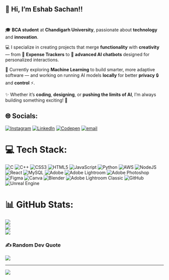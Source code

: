 ## 👋 Hi, I’m Eshab Sachan!!  <br/> <br/>

🎓 **BCA student** at **Chandigarh University**, passionate about **technology** and **innovation**. <br/> 

💻 I specialize in creating projects that merge **functionality** with **creativity** — from 🧾 **Expense Trackers** to 🤖 **advanced AI chatbots** designed for personalized interactions.<br/>

📌 Currently exploring **Machine Learning** to build smarter, more adaptive software — and working on running AI models **locally** for better **privacy** 🔒 and **control** ⚡.<br/>  

✨ Whether it’s **coding**, **designing**, or **pushing the limits of AI**, I’m always building something exciting! 🚀<br/>




## 🌐 Socials:
[![Instagram](https://img.shields.io/badge/Instagram-%23E4405F.svg?logo=Instagram&logoColor=white)](https://instagram.com/eshab_sachan) [![LinkedIn](https://img.shields.io/badge/LinkedIn-%230077B5.svg?logo=linkedin&logoColor=white)](https://linkedin.com/in/eshab-sachan) [![Codepen](https://img.shields.io/badge/Codepen-000000?logo=codepen&logoColor=white)](https://codepen.io/eshab-sachan) [![email](https://img.shields.io/badge/Email-D14836?logo=gmail&logoColor=white)](mailto:eshabsa@gmail.com) 

# 💻 Tech Stack:
![C](https://img.shields.io/badge/c-%2300599C.svg?style=plastic&logo=c&logoColor=white) ![C++](https://img.shields.io/badge/c++-%2300599C.svg?style=plastic&logo=c%2B%2B&logoColor=white) ![CSS3](https://img.shields.io/badge/css3-%231572B6.svg?style=plastic&logo=css3&logoColor=white) ![HTML5](https://img.shields.io/badge/html5-%23E34F26.svg?style=plastic&logo=html5&logoColor=white) ![JavaScript](https://img.shields.io/badge/javascript-%23323330.svg?style=plastic&logo=javascript&logoColor=%23F7DF1E) ![Python](https://img.shields.io/badge/python-3670A0?style=plastic&logo=python&logoColor=ffdd54) ![AWS](https://img.shields.io/badge/AWS-%23FF9900.svg?style=plastic&logo=amazon-aws&logoColor=white) ![NodeJS](https://img.shields.io/badge/node.js-6DA55F?style=plastic&logo=node.js&logoColor=white) ![React](https://img.shields.io/badge/react-%2320232a.svg?style=plastic&logo=react&logoColor=%2361DAFB) ![MySQL](https://img.shields.io/badge/mysql-4479A1.svg?style=plastic&logo=mysql&logoColor=white) ![Adobe](https://img.shields.io/badge/adobe-%23FF0000.svg?style=plastic&logo=adobe&logoColor=white) ![Adobe Lightroom](https://img.shields.io/badge/Adobe%20Lightroom-31A8FF.svg?style=plastic&logo=Adobe%20Lightroom&logoColor=white) ![Adobe Photoshop](https://img.shields.io/badge/adobe%20photoshop-%2331A8FF.svg?style=plastic&logo=adobe%20photoshop&logoColor=white) ![Figma](https://img.shields.io/badge/figma-%23F24E1E.svg?style=plastic&logo=figma&logoColor=white) ![Canva](https://img.shields.io/badge/Canva-%2300C4CC.svg?style=plastic&logo=Canva&logoColor=white) ![Blender](https://img.shields.io/badge/blender-%23F5792A.svg?style=plastic&logo=blender&logoColor=white) ![Adobe Lightroom Classic](https://img.shields.io/badge/Adobe%20Lightroom%20Classic-31A8FF.svg?style=plastic&logo=Adobe%20Lightroom%20Classic&logoColor=white) ![GitHub](https://img.shields.io/badge/github-%23121011.svg?style=plastic&logo=github&logoColor=white) ![Unreal Engine](https://img.shields.io/badge/unrealengine-%23313131.svg?style=plastic&logo=unrealengine&logoColor=white)
# 📊 GitHub Stats:
![](https://github-readme-stats.vercel.app/api?username=Eshab01&theme=merko&hide_border=true&include_all_commits=false&count_private=false)<br/>
![](https://nirzak-streak-stats.vercel.app/?user=Eshab01&theme=merko&hide_border=true)<br/>
![](https://github-readme-stats.vercel.app/api/top-langs/?username=Eshab01&theme=merko&hide_border=true&include_all_commits=false&count_private=false&layout=compact)

### ✍️ Random Dev Quote
![](https://quotes-github-readme.vercel.app/api?type=horizontal&theme=radical)

---
[![](https://visitcount.itsvg.in/api?id=Eshab01&icon=0&color=0)](https://visitcount.itsvg.in)
